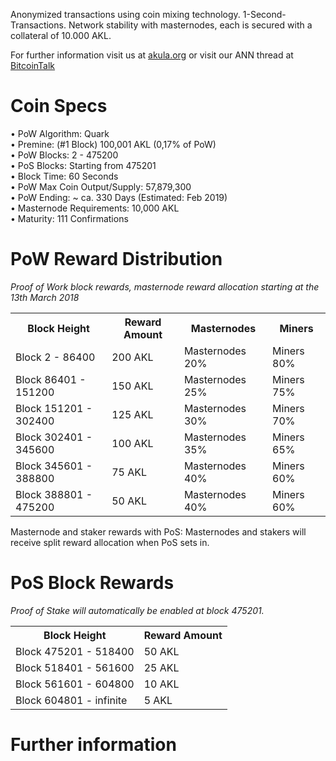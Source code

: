 Anonymized transactions using coin mixing technology. 1-Second-Transactions. Network stability with masternodes, each is secured with a collateral of 10.000 AKL.

For further information visit us at [akula.org](https://akula.org/) or visit our ANN thread at [BitcoinTalk](https://bitcointalk.org/index.php?topic=3133202.0)

# Coin Specs

• PoW Algorithm: Quark  
• Premine: (#1 Block) 100,001 AKL (0,17% of PoW)  
• PoW Blocks: 2 - 475200  
• PoS Blocks: Starting from 475201  
• Block Time: 60 Seconds  
• PoW Max Coin Output/Supply: 57,879,300  
• PoW Ending: ~ ca. 330 Days (Estimated: Feb 2019)  
• Masternode Requirements: 10,000 AKL  
• Maturity: 111 Confirmations  

# PoW Reward Distribution

_Proof of Work block rewards, masternode reward allocation starting at the 13th March 2018_
<table>
<tr><th>Block Height</th><th>Reward Amount</th><th>Masternodes</th><th>Miners</th></tr>
<tr><td>Block 2 - 86400</td><td>200 AKL</td><td>   Masternodes 20%</td><td>Miners 80%</td></tr>
<tr><td>Block 86401 - 151200</td><td>150 AKL</td><td>  Masternodes 25%</td><td>Miners 75%</td></tr>
<tr><td>Block 151201 - 302400</td><td>125 AKL</td><td>  Masternodes 30%</td><td>Miners 70%</td></tr>
<tr><td>Block 302401 - 345600</td><td>100 AKL</td><td>   Masternodes 35%</td><td>Miners 65%</td></tr>
<tr><td>Block 345601 - 388800</td><td>75 AKL</td><td>      Masternodes 40%</td><td>Miners 60%</td></tr>
<tr><td>Block 388801 - 475200</td><td>50 AKL</td><td>      Masternodes 40%</td><td>Miners 60%</td></tr>
</table>

Masternode and staker rewards with PoS:
Masternodes and stakers will receive split reward allocation when PoS sets in.

# PoS Block Rewards

_Proof of Stake will automatically be enabled at block 475201._
<table>
<tr><th>Block Height</th><th>Reward Amount</th>                  
<tr><td>Block 475201 - 518400</td><td>50 AKL</td></tr>
<tr><td>Block 518401 - 561600</td><td>25 AKL</td></tr>
<tr><td>Block 561601 - 604800</td><td>10 AKL</td></tr>
<tr><td>Block 604801 - infinite</td><td>5 AKL</td></tr>
</table>


# Further information
